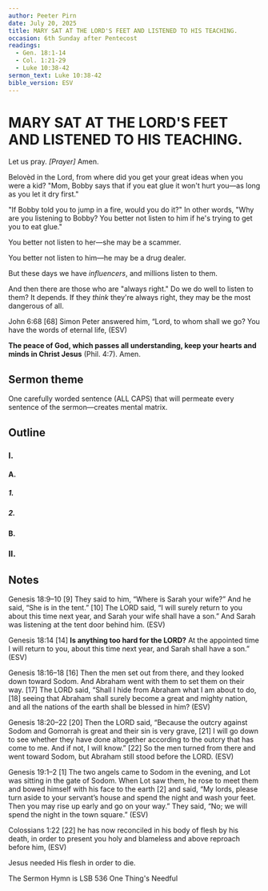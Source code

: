 ```yaml
---
author: Peeter Pirn
date: July 20, 2025
title: MARY SAT AT THE LORD'S FEET AND LISTENED TO HIS TEACHING.
occasion: 6th Sunday after Pentecost
readings:
  - Gen. 18:1-14
  - Col. 1:21-29
  - Luke 10:38-42
sermon_text: Luke 10:38-42
bible_version: ESV
---
```


# MARY SAT AT THE LORD'S FEET AND LISTENED TO HIS TEACHING.

Let us pray. *\[Prayer]*  Amen.

Belovèd in the Lord, from where did you get your great ideas when you were a kid? "Mom, Bobby says that if you eat glue it won't hurt you—as long as you let it dry first."

"If Bobby told you to jump in a fire, would you do it?" In other words, "Why are you listening to Bobby? You better not listen to him if he's trying to get you to eat glue."

You better not listen to her—she may be a scammer.

You better not listen to him—he may be a drug dealer.

But these days we have *influencers*, and millions listen to them.

And then there are those who are "always right." Do we do well to listen to them? It depends. If they *think* they're always right, they may be the most dangerous of all.

John 6:68
\[68] Simon Peter answered him, “Lord, to whom shall we go? You have the words of eternal life, (ESV)

**The peace of God, which passes all understanding, keep your hearts and minds in Christ Jesus** (Phil. 4:7). Amen.

## Sermon theme
One carefully worded sentence (ALL CAPS) that will permeate every sentence of the sermon—creates mental matrix.
## Outline
### I.
#### A.
##### 1.
##### 2.
#### B.
### II.
## Notes
Genesis 18:9–10
\[9] They said to him, “Where is Sarah your wife?” And he said, “She is in the tent.” \[10] The LORD said, “I will surely return to you about this time next year, and Sarah your wife shall have a son.” And Sarah was listening at the tent door behind him. (ESV)

Genesis 18:14
\[14] **Is anything too hard for the LORD?**  At the appointed time I will return to you, about this time next year, and Sarah shall have a son.” (ESV)

Genesis 18:16–18
\[16] Then the men set out from there, and they looked down toward Sodom. And Abraham went with them to set them on their way. \[17] The LORD said, “Shall I hide from Abraham what I am about to do, \[18] seeing that Abraham shall surely become a great and mighty nation, and all the nations of the earth shall be blessed in him? (ESV)

Genesis 18:20–22
\[20] Then the LORD said, “Because the outcry against Sodom and Gomorrah is great and their sin is very grave, \[21] I will go down to see whether they have done altogether according to the outcry that has come to me. And if not, I will know.”
\[22] So the men turned from there and went toward Sodom, but Abraham still stood before the LORD. (ESV)

Genesis 19:1–2
\[1] The two angels came to Sodom in the evening, and Lot was sitting in the gate of Sodom. When Lot saw them, he rose to meet them and bowed himself with his face to the earth \[2] and said, “My lords, please turn aside to your servant’s house and spend the night and wash your feet. Then you may rise up early and go on your way.” They said, “No; we will spend the night in the town square.” (ESV)

Colossians 1:22
\[22] he has now reconciled in his body of flesh by his death, in order to present you holy and blameless and above reproach before him, (ESV)

Jesus needed His flesh in order to die.

The Sermon Hymn is LSB 536 One Thing's Needful
